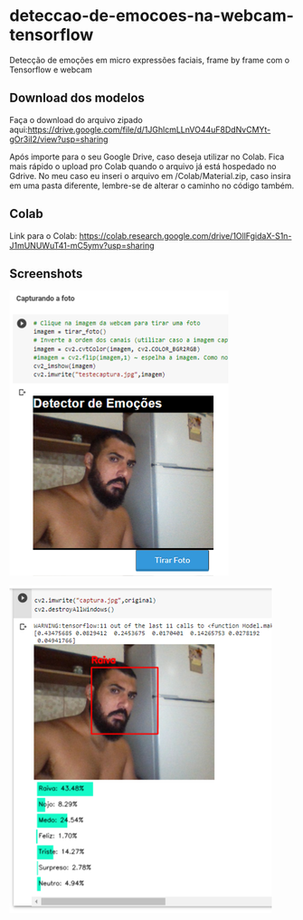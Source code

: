 # deteccao-de-emocoes-na-webcam-tensorflow
Detecção de emoções em micro expressões faciais, frame by frame com o Tensorflow e webcam

## Download dos modelos

Faça o download do arquivo zipado aqui:https://drive.google.com/file/d/1JGhlcmLLnVO44uF8DdNvCMYt-gOr3iI2/view?usp=sharing

Após importe para o seu Google Drive, caso deseja utilizar no Colab.
Fica mais rápido o upload pro Colab quando o arquivo já está hospedado no Gdrive.
No meu caso eu inseri o arquivo em /Colab/Material.zip, caso insira em uma pasta diferente, lembre-se de alterar o caminho no código também.

 ## Colab
 Link para o Colab: https://colab.research.google.com/drive/1OllFgidaX-S1n-J1mUNUWuT41-mC5ymv?usp=sharing
 
## Screenshots

![alt text](https://github.com/thelesson/deteccao-de-emocoes-na-webcam-tensorflow/blob/main/web3.png?raw=true)

![alt text](https://github.com/thelesson/deteccao-de-emocoes-na-webcam-tensorflow/blob/main/web4.png?raw=true)
